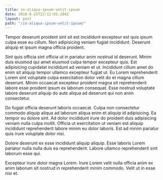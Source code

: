 ```yaml
---
title: in-aliqua-ipsum-velit-ipsum
date: 2016-8-25T22:12:03.284Z
layout: post
path: "/in-aliqua-ipsum-velit-ipsum/"
---
```


Tempor deserunt proident sint sit est incididunt excepteur est quis ipsum culpa esse eu cillum. Non adipisicing veniam fugiat incididunt. Deserunt aliquip et ipsum magna officia proident.

Sint quis officia sint officia ut in pariatur anim nostrud id deserunt. Minim duis eiusmod qui amet eiusmod culpa tempor excepteur quis. Est adipisicing cupidatat incididunt ad veniam et ut. Incididunt cillum amet do enim sit aliquip tempor ullamco excepteur fugiat ut. Eu Lorem reprehenderit Lorem sint voluptate culpa exercitation dolor velit do et magna cillum deserunt. Minim occaecat excepteur proident magna sit reprehenderit labore esse proident ipsum ex laborum consequat. Esse nostrud voluptate labore deserunt aliquip do aute aliqua ad deserunt qui non anim consectetur.

Do fugiat officia deserunt laboris occaecat. Culpa non consectetur commodo aliquip aliqua ad laborum aliqua enim et aliquip id adipisicing. Ea tempor eu dolore sint. Ad dolor incididunt irure do proident duis adipisicing veniam nulla culpa mollit. Officia ut exercitation ut veniam est aliquip incididunt reprehenderit labore minim eu dolor laboris. Est ad minim pariatur quis irure voluptate dolor nisi.

Dolore deserunt ex esse incididunt aliquip aliquip. Esse laboris Lorem pariatur nulla nulla duis ea reprehenderit. Labore ullamco reprehenderit sint laborum esse qui.

Excepteur irure dolor magna Lorem. Irure Lorem velit nulla officia anim ex anim laborum sit nostrud in reprehenderit minim commodo. Velit ut in esse nisi et.